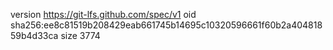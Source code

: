 version https://git-lfs.github.com/spec/v1
oid sha256:ee8c81519b208429eab661745b14695c10320596661f60b2a40481859b4d33ca
size 3774
